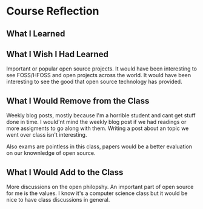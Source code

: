 # Course Reflection

## What I Learned

## What I Wish I Had Learned
Important or popular open source projects. It would have been interesting to see FOSS/HFOSS and open projects
across the world. It would have been interesting to see the good that open source technology has provided.

## What I Would Remove from the Class
Weekly blog posts, mostly because I'm a horrible student and cant get stuff done in time. 
I would'nt mind the weekly blog post if we had readings or more assigments to go along with them. Writing a post about 
an topic we went over class isn't interesting.

Also exams are pointless in this class, papers would be a better evaluation on our knownledge of open source.

## What I Would Add to the Class
More discussions on the open philopshy. An important part of open source for me is the values. I know it's a 
computer science class but it would be nice to have class discussions in general. 
